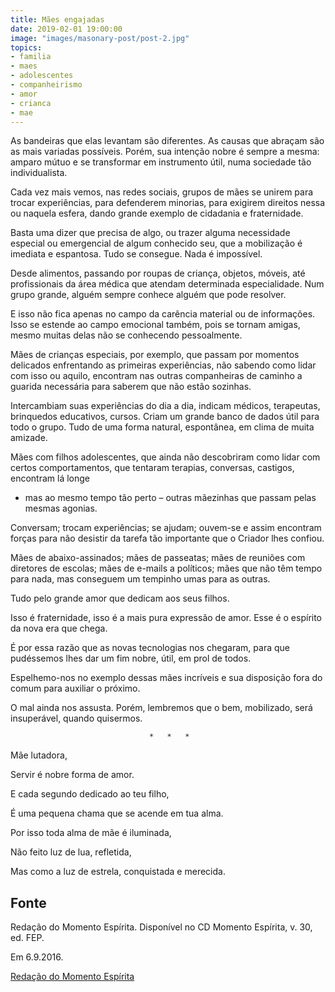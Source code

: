 ```yaml
---
title: Mães engajadas
date: 2019-02-01 19:00:00
image: "images/masonary-post/post-2.jpg"
topics: 
- familia
- maes
- adolescentes
- companheirismo
- amor
- crianca
- mae
---
```


As bandeiras que elas levantam são diferentes. As causas que abraçam são as
mais variadas possíveis. Porém, sua intenção nobre é sempre a mesma: amparo
mútuo e se transformar em instrumento útil, numa sociedade tão individualista.

Cada vez mais vemos, nas redes sociais, grupos de mães se unirem para trocar
experiências, para defenderem minorias, para exigirem direitos nessa ou naquela
esfera, dando grande exemplo de cidadania e fraternidade.

Basta uma dizer que precisa de algo, ou trazer alguma necessidade especial ou
emergencial de algum conhecido seu, que a mobilização é imediata e espantosa.
Tudo se consegue. Nada é impossível.

Desde alimentos, passando por roupas de criança, objetos, móveis, até
profissionais da área médica que atendam determinada especialidade. Num grupo
grande, alguém sempre conhece alguém que pode resolver.

E isso não fica apenas no campo da carência material ou de informações. Isso se
estende ao campo emocional também, pois se tornam amigas, mesmo muitas delas
não se conhecendo pessoalmente.

Mães de crianças especiais, por exemplo, que passam por momentos delicados
enfrentando as primeiras experiências, não sabendo como lidar com isso ou
aquilo, encontram nas outras companheiras de caminho a guarida necessária para
saberem que não estão sozinhas.

Intercambiam suas experiências do dia a dia, indicam médicos, terapeutas,
brinquedos educativos, cursos. Criam um grande banco de dados útil para todo o
grupo. Tudo de uma forma natural, espontânea, em clima de muita amizade.

Mães com filhos adolescentes, que ainda não descobriram como lidar com certos
comportamentos, que tentaram terapias, conversas, castigos, encontram lá longe
- mas ao mesmo tempo tão perto – outras mãezinhas que passam pelas mesmas
agonias.

Conversam; trocam experiências; se ajudam; ouvem-se e assim encontram forças
para não desistir da tarefa tão importante que o Criador lhes confiou.

Mães de abaixo-assinados; mães de passeatas; mães de reuniões com diretores de
escolas; mães de e-mails a políticos; mães que não têm tempo para nada, mas
conseguem um tempinho umas para as outras.

Tudo pelo grande amor que dedicam aos seus filhos.

Isso é fraternidade, isso é a mais pura expressão de amor. Esse é o espírito da
nova era que chega.

É por essa razão que as novas tecnologias nos chegaram, para que pudéssemos
lhes dar um fim nobre, útil, em prol de todos.

Espelhemo-nos no exemplo dessas mães incríveis e sua disposição fora do comum
para auxiliar o próximo.

O mal ainda nos assusta. Porém, lembremos que o bem, mobilizado, será
insuperável, quando quisermos.

                                   *   *   *

Mãe lutadora,

Servir é nobre forma de amor.

E cada segundo dedicado ao teu filho,

É uma pequena chama que se acende em tua alma.

Por isso toda alma de mãe é iluminada,

Não feito luz de lua, refletida,

Mas como a luz de estrela, conquistada e merecida.

## Fonte
Redação do Momento Espírita.
Disponível no CD Momento Espírita, v. 30, ed. FEP.

Em 6.9.2016.

[Redação do Momento Espírita](http://momento.com.br/pt/ler_texto.php?id=4772)
